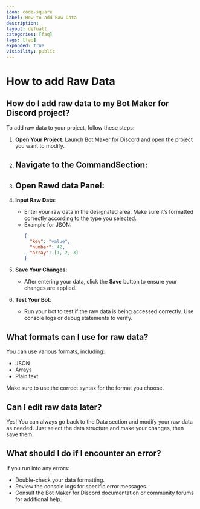 ```yaml
---
icon: code-square
label: How to add Raw Data
description: 
layout: defualt
categories: [faq]
tags: [faq]
expanded: true
visibility: public
---
```

# How to add Raw Data
## How do I add raw data to my Bot Maker for Discord project?

To add raw data to your project, follow these steps:

1. **Open Your Project**: Launch Bot Maker for Discord and open the project you want to modify.

2. **Navigate to the CommandSection**:
   - 

3. **Open Rawd data Panel**:
   - 

4. **Input Raw Data**:
   - Enter your raw data in the designated area. Make sure it’s formatted correctly according to the type you selected.
   - Example for JSON:
     ```json
     {
       "key": "value",
       "number": 42,
       "array": [1, 2, 3]
     }
     ```

5. **Save Your Changes**: 
   - After entering your data, click the **Save** button to ensure your changes are applied.

6. **Test Your Bot**:
   - Run your bot to test if the raw data is being accessed correctly. Use console logs or debug statements to verify.

## What formats can I use for raw data?

You can use various formats, including:
- JSON
- Arrays
- Plain text

Make sure to use the correct syntax for the format you choose.

## Can I edit raw data later?

Yes! You can always go back to the Data section and modify your raw data as needed. Just select the data structure and make your changes, then save them.

## What should I do if I encounter an error?

If you run into any errors:
- Double-check your data formatting.
- Review the console logs for specific error messages.
- Consult the Bot Maker for Discord documentation or community forums for additional help.
